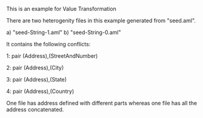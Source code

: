 This is an example for Value Transformation

There are two heterogenity files in this example generated from "seed.aml".

a) "seed-String-1.aml"
b) "seed-String-0.aml"

It contains the following conflicts:

1: pair (Address),(StreetAndNumber)

2: pair (Address),(City)

3: pair (Address),(State)

4: pair (Address),(Country)


One file has address defined with different parts whereas one file has all the address concatenated.